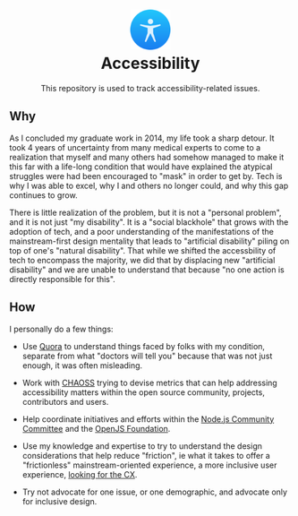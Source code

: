 ﻿<div align=center>

# <img alt="Accessibility" src="./assets/Accessibility.svg" height=72 /><br/>Accessibility

This repository is used to track accessibility-related issues.

</div>

## Why

As I concluded my graduate work in 2014, my life took a sharp detour. It took 4 years of uncertainty from many medical experts to come to a realization that myself and many others had somehow managed to make it this far with a life-long condition that would have explained the atypical struggles were had been encouraged to "mask" in order to get by. Tech is why I was able to excel, why I and others no longer could, and why this gap continues to grow.

There is little realization of the problem, but it is not a "personal problem", and it is not just "my disability". It is a "social blackhole" that grows with the adoption of tech, and a poor understanding of the manifestations of the mainstream-first design mentality that leads to "artificial disability" piling on top of one's "natural disability". That while we shifted the accessbility of tech to encompass the majority, we did that by displacing new "artificial disability" and we are unable to understand that because "no one action is directly responsible for this".

## How

I personally do a few things:

- Use [Quora](https://www.quora.com/search?q=autism&author=956284302) to understand things faced by folks with my condition, separate from what "doctors will tell you" because that was not just enough, it was often misleading.

- Work with [CHAOSS](https://chaoss.community/) trying to devise metrics that can help addressing accessibility matters within the open source community, projects, contributors and users.

- Help coordinate initiatives and efforts within the [Node.js Community Committee](https://github.com/nodejs/community-committee) and the [OpenJS Foundation](https://openjsf.org/).

- Use my knowledge and expertise to try to understand the design considerations that help reduce "friction", ie what it takes to offer a "frictionless" mainstream-oriented experience, a more inclusive user experience, [looking for the CX](https://medium.com/@smotaal/looking-for-the-cx-342e8ccbbb24).

- Try not advocate for one issue, or one demographic, and advocate only for inclusive design.
